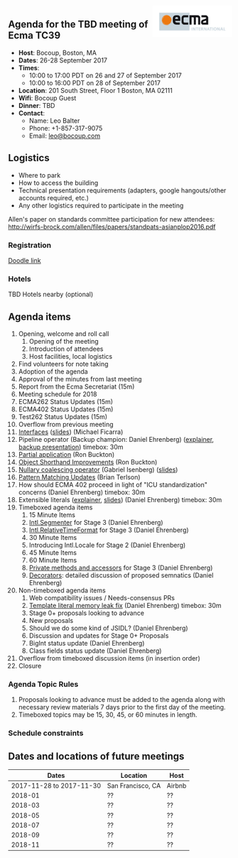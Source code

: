 <img src="../images/Ecma_RVB-003.jpg" align="right" height="70" alt="" />

## Agenda for the TBD meeting of Ecma TC39

- **Host**: Bocoup, Boston, MA
- **Dates**: 26-28 September 2017
- **Times**:
  - 10:00 to 17:00 PDT on 26 and 27 of September 2017
  - 10:00 to 16:00 PDT on 28 of September 2017
- **Location**:
  201 South Street, Floor 1
  Boston, MA 02111
- **Wifi**: Bocoup Guest
- **Dinner**: TBD
- **Contact**:
  - Name: Leo Balter
  - Phone: +1-857-317-9075
  - Email: leo@bocoup.com

## Logistics

* Where to park
* How to access the building
* Technical presentation requirements (adapters, google hangouts/other accounts required, etc.)
* Any other logistics required to participate in the meeting

Allen's paper on standards committee participation for new attendees: http://wirfs-brock.com/allen/files/papers/standpats-asianplop2016.pdf

### Registration

[Doodle link](https://ecma-international.doodle.com/poll/kfhiwdz7662pgw32)

### Hotels

TBD Hotels nearby (optional)

## Agenda items

1. Opening, welcome and roll call
    1. Opening of the meeting
    1. Introduction of attendees
    1. Host facilities, local logistics
1. Find volunteers for note taking
1. Adoption of the agenda
1. Approval of the minutes from last meeting
1. Report from the Ecma Secretariat (15m)
1. Meeting schedule for 2018
1. ECMA262 Status Updates (15m)
1. ECMA402 Status Updates (15m)
1. Test262 Status Updates (15m)
1. Overflow from previous meeting
  1. [Interfaces](https://github.com/michaelficarra/ecmascript-interfaces-proposal) ([slides](https://docs.google.com/presentation/d/1WrvSyslnF-5VnPj3k3HRq8MRzuiSN1kQ6ENE1iUSmDU/edit?usp=sharing)) (Michael Ficarra)
  1. Pipeline operator (Backup champion: Daniel Ehrenberg) ([explainer](https://github.com/gilbert/es-pipeline-operator), [backup presentation](https://docs.google.com/presentation/d/1qiWFzi5dkjuUVGcFXwypuQbEbZk-BV7unX0bYurcQsA/edit#slide=id.p)) timebox: 30m
  1. [Partial application](https://github.com/rbuckton/proposal-partial-application) (Ron Buckton)
  1. [Object Shorthand Improvements](https://github.com/rbuckton/proposal-shorthand-improvements) (Ron Buckton)
  1. [Nullary coalescing operator](https://github.com/gisenberg/proposal-nullary-coalescing) (Gabriel Isenberg) ([slides](https://docs.google.com/presentation/d/1m5nxTH8ifcmOlyaTmTuMAa1bawiGUyKJzQGlw-EVSKM/edit?usp=sharing))
  1. [Pattern Matching Updates](https://github.com/tc39/proposal-pattern-matching) (Brian Terlson)
  1. How should ECMA 402 proceed in light of "ICU standardization" concerns (Daniel Ehrenberg) timebox: 30m
  1. Extensible literals ([explainer](https://github.com/littledan/proposal-extensible-numeric-literals/blob/master/README.md), [slides](https://docs.google.com/presentation/d/13Ej08CCqXGCTF46GabGdzBepWBgU5d70TtPPYFkkZcs/edit#slide=id.p)) (Daniel Ehrenberg) timebox: 30m
1. Timeboxed agenda items
    1. 15 Minute Items
      1. [Intl.Segmenter](https://github.com/tc39/proposal-intl-segmenter) for Stage 3 (Daniel Ehrenberg)
      1. [Intl.RelativeTimeFormat](https://github.com/tc39/proposal-intl-relative-time) for Stage 3 (Daniel Ehrenberg)
    1. 30 Minute Items
      1. Introducing Intl.Locale for Stage 2 (Daniel Ehrenberg)
    1. 45 Minute Items
    1. 60 Minute Items
      1. [Private methods and accessors](https://github.com/littledan/proposal-private-methods) for Stage 3 (Daniel Ehrenberg)
      1. [Decorators](https://github.com/littledan/proposal-unified-class-features): detailed discussion of proposed semnatics (Daniel Ehrenberg)
1. Non-timeboxed agenda items
    1. Web compatibility issues / Needs-consensus PRs
      1. [Template literal memory leak fix](https://github.com/tc39/ecma262/pull/890) (Daniel Ehrenberg) timebox: 30m
    1. Stage 0+ proposals looking to advance
    1. New proposals
      1. Should we do some kind of JSIDL? (Daniel Ehrenberg)
    1. Discussion and updates for Stage 0+ Proposals
      1. BigInt status update (Daniel Ehrenberg)
      1. Class fields status update (Daniel Ehrenberg)
1. Overflow from timeboxed discussion items (in insertion order)
1. Closure

### Agenda Topic Rules

1. Proposals looking to advance must be added to the agenda along with necessary review materials 7 days prior to the first day of the meeting.
1. Timeboxed topics may be 15, 30, 45, or 60 minutes in length.

### Schedule constraints

## Dates and locations of future meetings

| Dates                    | Location          | Host       |
|--------------------------|-------------------|------------|
| 2017-11-28 to 2017-11-30 | San Francisco, CA | Airbnb     |
| 2018-01                  | ??                | ??         |
| 2018-03                  | ??                | ??         |
| 2018-05                  | ??                | ??         |
| 2018-07                  | ??                | ??         |
| 2018-09                  | ??                | ??         |
| 2018-11                  | ??                | ??         |
